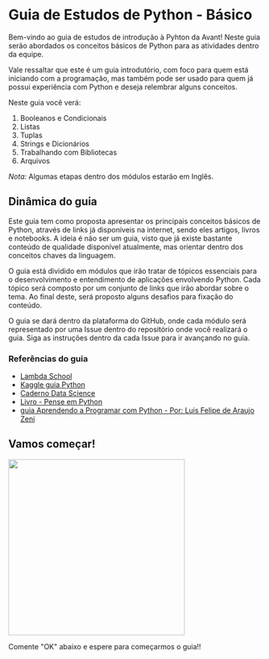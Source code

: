 # Guia de Estudos de Python - Básico

Bem-vindo ao guia de estudos de introdução à Pyhton da Avant! Neste guia serão abordados os conceitos básicos de Python para as atividades dentro da equipe.

Vale ressaltar que este é um guia introdutório, com foco para quem está iniciando com a programação,
mas também pode ser usado para quem já possui experiência com Python e deseja relembrar alguns conceitos.

Neste guia você verá:

1. Booleanos e Condicionais
1. Listas
1. Tuplas
1. Strings e Dicionários
1. Trabalhando com Bibliotecas
1. Arquivos

_Nota:_
Algumas etapas dentro dos módulos estarão em Inglês.

## Dinâmica do guia

Este guia tem como proposta apresentar os principais conceitos básicos de Python, através de links já disponíveis na internet, sendo eles artigos, livros e notebooks. A ideia é não ser um guia, visto que já existe bastante conteúdo de qualidade disponível atualmente, mas orientar dentro dos conceitos chaves da linguagem.

O guia está dividido em módulos que irão tratar de tópicos essenciais para o desenvolvimento e entendimento de aplicações envolvendo Python. Cada tópico será composto por um conjunto de links que irão abordar sobre o tema. Ao final deste, será proposto alguns desafios para fixação do conteúdo.

O guia se dará dentro da plataforma do GitHub, onde cada módulo será representado por uma Issue dentro do repositório onde você realizará o guia. Siga as instruções dentro da cada Issue para ir avançando no guia.

### Referências do guia

- [Lambda School](https://github.com/LambdaSchool/Intro-Python-I)
- [Kaggle guia Python](https://www.kaggle.com/learn/python)
- [Caderno Data Science](https://josenaldo.github.io/caderno-data-science/guia-python.html)
- [Livro - Pense em Python](https://penseallen.github.io/PensePython2e/)
- [guia Aprendendo a Programar com Python - Por: Luis Felipe de Araujo Zeni](http://luiszeni.com.br/python_classes/)

## Vamos começar!

<img src="https://i.giphy.com/media/xT39Db8zIOODTppk08/giphy.webp" width="350" height="350" />

Comente "OK" abaixo e espere para começarmos o guia!!
